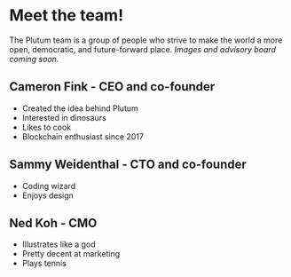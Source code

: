 # Meet the team!
The Plutum team is a group of people who strive to make the world a more open, democratic, and future-forward place.
*Images and advisory board coming soon.*

## Cameron Fink - CEO and co-founder
- Created the idea behind Plutum
- Interested in dinosaurs
- Likes to cook
- Blockchain enthusiast since 2017

## Sammy Weidenthal - CTO and co-founder
- Coding wizard
- Enjoys design

## Ned Koh - CMO
- Illustrates like a god
- Pretty decent at marketing
- Plays tennis
